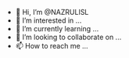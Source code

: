 - 👋 Hi, I’m @NAZRULISL
- 👀 I’m interested in ...
- 🌱 I’m currently learning ...
- 💞️ I’m looking to collaborate on ...
- 📫 How to reach me ...

<!---
NAZRULISL/NAZRULISL is a ✨ special ✨ repository because its `README.md` (this file) appears on your GitHub profile.
You can click the Preview link to take a look at your changes.
--->
